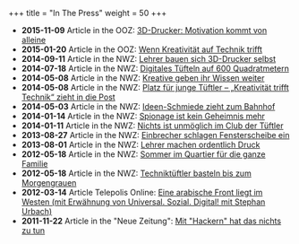 +++
title = "In The Press"
weight = 50
+++

- **2015-11-09** Article in the OOZ: [3D-Drucker: Motivation kommt von alleine](https://oldenburger-onlinezeitung.de/oldenburg/schule/3d-drucker-motivation-kommt-von-alleine-12995.html)
- **2015-01-20** Article in the OOZ: [Wenn Kreativität auf Technik trifft](https://oldenburger-onlinezeitung.de/lokal/kreativitaet-trifft-technik-45240)
- **2014-09-11** Article in the NWZ: [Lehrer bauen sich 3D-Drucker selbst](https://www.nwzonline.de/oldenburg/bildung/lehrer-bauen-sich-3d-drucker-selbst_a_18,0,996241221.html)
- **2014-07-18** Article in the NWZ: [Digitales Tüfteln auf 600 Quadratmetern](https://www.nwzonline.de/oldenburg/wirtschaft/digitale-tueftler-zeigen-ihr-koennen-digitales-tuefteln-auf-600-quadratmetern_a_16,0,2294759628.html)
- **2014-05-08** Article in the NWZ: [Kreative geben ihr Wissen weiter](https://www.nwzonline.de/oldenburg/wirtschaft/kreative-geben-ihr-wissen-weiter_a_14,7,1993590608.html)
- **2014-05-08** Article in the NWZ: [Platz für junge Tüftler – „Kreativität trifft Technik“ zieht in die Post](https://www.nwzonline.de/oldenburg/platz-fuer-junge-tueftler-kreativitaet-trifft-technik-zieht-in-die-post_a_14,7,1993500856.html)
- **2014-05-03** Article in the NWZ: [Ideen-Schmiede zieht zum Bahnhof](https://www.nwzonline.de/oldenburg/wirtschaft/ideen-schmiede-zieht-zum-bahnhof_a_14,7,1593265402.html)
- **2014-01-14** Article in the NWZ: [Spionage ist kein Geheimnis mehr](https://www.nwzonline.de/interview/spionage-ist-kein-geheimnis-mehr-spionage-ist-kein-geheimnis-mehr_a_11,5,1743594347.html)
- **2014-01-11** Article in the NWZ: [Nichts ist unmöglich im Club der Tüftler](https://www.nwzonline.de/oldenburg/lokalsport/nicht-ist-unmoeglich-im-club-der-tueftler-nichts-ist-unmoeglich-im-club-der-tueftler_a_11,5,1487458214.html)
- **2013-08-27** Article in the NWZ: [Einbrecher schlagen Fensterscheibe ein](https://www.nwzonline.de/oldenburg/einbrecher-schlagen-fensterscheibe-ein_a_8,3,908340637.html)
- **2013-08-01** Article in the NWZ: [Lehrer machen ordentlich Druck](https://www.nwzonline.de/oldenburg/bildung/lehrer-machen-ordentlich-druck_a_8,2,3218906171.html)
- **2012-05-18** Article in the NWZ: [Sommer im Quartier für die ganze Familie](https://www.nwzonline.de/oldenburg/kultur/sommer-im-quartier-fuer-die-ganze-familie_a_1,0,503847973.html)
- **2012-05-18** Article in the NWZ: [Techniktüftler basteln bis zum Morgengrauen](https://www.nwzonline.de/oldenburg/lokalsport/techniktueftler-basteln-bis-zum-morgengrauen_a_1,0,503749353.html)
- **2012-03-14** Article Telepolis Online: [Eine arabische Front liegt im Westen (mit Erwähnung von Universal. Sozial. Digital! mit Stephan Urbach)](https://www.heise.de/tp/blogs/6/151606)
- **2011-11-22** Article in the "Neue Zeitung": [Mit "Hackern" hat das nichts zu tun](https://issuu.com/gerhard-verlag/docs/neue_zeitung_-_ausgabe_oldenburg_kw_47/3)

